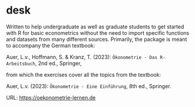 # desk

Written to help undergraduate as well as graduate students to get started with R for basic econometrics without the need to import specific functions and datasets from many different sources. Primarily, the package is meant to accompany the German textbook:

Auer, L.v., Hoffmann, S. & Kranz, T. (2023): `Ökonometrie - Das R-Arbeitsbuch`, 2nd ed., Springer,

from which the exercises cover all the topics from the textbook:

Auer, L.v. (2023): `Ökonometrie - Eine Einführung`, 8th ed., Springer.

URL: https://oekonometrie-lernen.de
